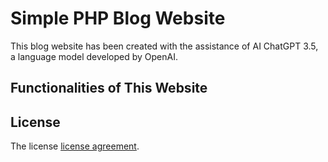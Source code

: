 # Simple PHP Blog Website
This blog website has been created with the assistance of AI ChatGPT 3.5, a language model developed by OpenAI.

## Functionalities of This Website

## License
The license <a href="https://github.com/zufarrizal/Blog-PHP?tab=MIT-1-ov-file">license agreement</a>.
